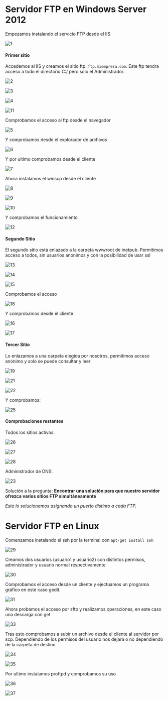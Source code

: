 # Servidor FTP en Windows Server 2012

Empezamos instalando el servicio FTP desde el IIS

![1](img/1.png)

#### Primer sitio

Accedemos al IIS y creamos el sitio ftp: `ftp.miempresa.com`. Este ftp tendra acceso a todo el directorio C:/ pero solo el Administrador.

![2](img/2.png)

![3](img/3.png)

![4](img/4.png)

![11](img/11.png)

Comprobamos el acceso al ftp desde el navegador

![5](img/5.png)

Y comprobamos desde el explorador de archivos

![6](img/6.png)

Y por ultimo comprobamos desde el cliente

![7](img/7.png)

Ahora instalamos el winscp desde el cliente

![8](img/8.png)

![9](img/9.png)

![10](img/10.png)

Y comprobamos el funcionamiento

![12](img/12.png)

#### Segundo Sitio

El segundo sitio está enlazado a la carpeta wwwroot de inetpub. Permitimos acceso a todos, sin usuarios anonimos y con la posibilidad de usar ssl

![13](img/13.png)

![14](img/14.png)

![15](img/15.png)

Comprobamos el acceso

![18](img/18.png)

Y comprobamos desde el cliente

![16](img/16.png)

![17](img/17.png)

#### Tercer Sitio

Lo enlazamos a una carpeta elegida por nosotros, permitimos acceso anónimo y solo se puede consultar y leer

![19](img/19.png)

![21](img/21.png)

![22](img/22.png)

Y comprobamos:

![25](img/25.png)

#### Comprobaciones restantes

Todos los sitios activos:

![26](img/26.png)

![27](img/27.png)

![28](img/28.png)

Administrador de DNS:

![23](img/23.png)

Solución a la pregunta: **Encontrar una solución para que nuestro servidor ofrezca varios sitios FTP simultáneamente**

*Esto lo solucionamos asignando un puerto distinto a cada FTP.*

# Servidor FTP en Linux

Comenzamos instalando el ssh por la terminal con `apt-get install ssh`

![29](img/29.png)

Creamos dos usuarios (usuario1 y usuario2) con distintos permisos, administrador y usuario normal respectivamente

![30](img/30.png)

Comprobamos el acceso desde un cliente y ejectuamos un programa gráfico en este caso gedit.

![31](img/31.png)

Ahora probamos el acceso por sftp y realizamos operaciones, en este caso una descarga con get

![33](img/33.png)

Tras esto comprobamos a subir un archivo desde el cliente al servidor por scp. Dependiendo de los permisos del usuario nos dejara o no dependiendo de la carpeta de destino

![34](img/34.png)

![35](img/35.png)

Por ultimo instalamos proftpd y comprobamos su uso

![36](img/36.png)

![37](img/38.png)
